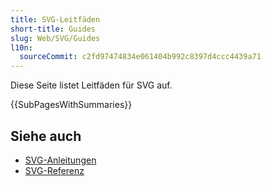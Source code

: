 ```yaml
---
title: SVG-Leitfäden
short-title: Guides
slug: Web/SVG/Guides
l10n:
  sourceCommit: c2fd97474834e061404b992c8397d4ccc4439a71
---
```


Diese Seite listet Leitfäden für SVG auf.

{{SubPagesWithSummaries}}

## Siehe auch

- [SVG-Anleitungen](/de/docs/Web/SVG/Tutorials)
- [SVG-Referenz](/de/docs/Web/SVG/Reference)

